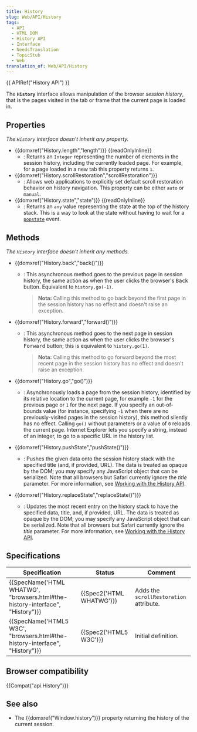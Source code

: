 ```yaml
---
title: History
slug: Web/API/History
tags:
  - API
  - HTML DOM
  - History API
  - Interface
  - NeedsTranslation
  - TopicStub
  - Web
translation_of: Web/API/History
---
```


{{ APIRef("History API") }}

The **`History`** interface allows manipulation of the browser _session history_, that is the pages visited in the tab or frame that the current page is loaded in.

## Properties

_The `History`_ _interface doesn't inherit any property._

- {{domxref("History.length","length")}} {{readOnlyInline}}
  - : Returns an `Integer` representing the number of elements in the session history, including the currently loaded page. For example, for a page loaded in a new tab this property returns `1`.
- {{domxref("History.scrollRestoration","scrollRestoration")}}
  - : Allows web applications to explicitly set default scroll restoration behavior on history navigation. This property can be either `auto` or `manual`.
- {{domxref("History.state","state")}} {{readOnlyInline}}
  - : Returns an `any` value representing the state at the top of the history stack. This is a way to look at the state without having to wait for a [`popstate`](/es/docs/Web/Reference/Events/popstate) event.

## Methods

_The `History`_ _interface doesn't inherit any methods._

- {{domxref("History.back","back()")}}

  - : This asynchronous method goes to the previous page in session history, the same action as when the user clicks the browser's <kbd>Back</kbd> button. Equivalent to `history.go(-1)`.

    > **Nota:** Calling this method to go back beyond the first page in the session history has no effect and doesn't raise an exception.

- {{domxref("History.forward","forward()")}}

  - : This asynchronous method goes to the next page in session history, the same action as when the user clicks the browser's <kbd>Forward</kbd> button; this is equivalent to `history.go(1)`.

    > **Nota:** Calling this method to go forward beyond the most recent page in the session history has no effect and doesn't raise an exception.

- {{domxref("History.go","go()")}}
  - : Asynchronously loads a page from the session history, identified by its relative location to the current page, for example `-1` for the previous page or `1` for the next page. If you specify an out-of-bounds value (for instance, specifying `-1` when there are no previously-visited pages in the session history), this method silently has no effect. Calling `go()` without parameters or a value of `0` reloads the current page. Internet Explorer lets you specify a string, instead of an integer, to go to a specific URL in the history list.
- {{domxref("History.pushState","pushState()")}}
  - : Pushes the given data onto the session history stack with the specified title (and, if provided, URL). The data is treated as opaque by the DOM; you may specify any JavaScript object that can be serialized. Note that all browsers but Safari currently ignore the _title_ parameter. For more information, see [Working with the History API](/es/docs/Web/API/History_API/Working_with_the_History_API).
- {{domxref("History.replaceState","replaceState()")}}
  - : Updates the most recent entry on the history stack to have the specified data, title, and, if provided, URL. The data is treated as opaque by the DOM; you may specify any JavaScript object that can be serialized. Note that all browsers but Safari currently ignore the _title_ parameter. For more information, see [Working with the History API](/es/docs/Web/API/History_API/Working_with_the_History_API).

## Specifications

| Specification                                                                                            | Status                           | Comment                                 |
| -------------------------------------------------------------------------------------------------------- | -------------------------------- | --------------------------------------- |
| {{SpecName('HTML WHATWG', "browsers.html#the-history-interface", "History")}} | {{Spec2('HTML WHATWG')}} | Adds the `scrollRestoration` attribute. |
| {{SpecName('HTML5 W3C', "browsers.html#the-history-interface", "History")}}     | {{Spec2('HTML5 W3C')}}     | Initial definition.                     |

## Browser compatibility

{{Compat("api.History")}}

## See also

- The {{domxref("Window.history")}} property returning the history of the current session.
